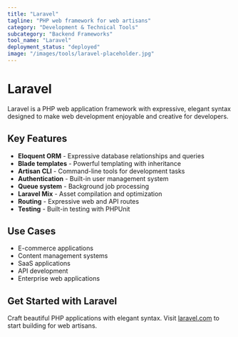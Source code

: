 ```yaml
---
title: "Laravel"
tagline: "PHP web framework for web artisans"
category: "Development & Technical Tools"
subcategory: "Backend Frameworks"
tool_name: "Laravel"
deployment_status: "deployed"
image: "/images/tools/laravel-placeholder.jpg"
---
```


# Laravel

Laravel is a PHP web application framework with expressive, elegant syntax designed to make web development enjoyable and creative for developers.

## Key Features

- **Eloquent ORM** - Expressive database relationships and queries
- **Blade templates** - Powerful templating with inheritance
- **Artisan CLI** - Command-line tools for development tasks
- **Authentication** - Built-in user management system
- **Queue system** - Background job processing
- **Laravel Mix** - Asset compilation and optimization
- **Routing** - Expressive web and API routes
- **Testing** - Built-in testing with PHPUnit

## Use Cases

- E-commerce applications
- Content management systems
- SaaS applications
- API development
- Enterprise web applications

## Get Started with Laravel

Craft beautiful PHP applications with elegant syntax. Visit [laravel.com](https://laravel.com) to start building for web artisans.